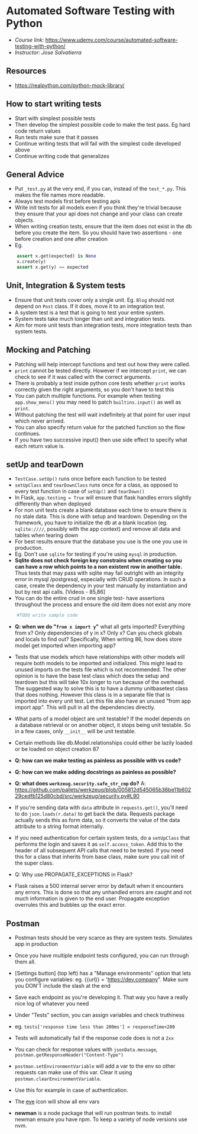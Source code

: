 # Automated Software Testing with Python
- _Course link:_ https://www.udemy.com/course/automated-software-testing-with-python/
- _Instructor: Jose Salvatierra_

## Resources
- https://realpython.com/python-mock-library/


## How to start writing tests
- Start with simplest possible tests
- Then develop the simplest possible code to make the test pass. Eg hard code return values
- Run tests make sure that it passes
- Continue writing tests that will fail with the simplest code developed above
- Continue writing code that generalizes

## General Advice
- Put `_test.py` at the very end, if you can, instead of the `test_*.py`. This makes the file names more readable.
- Always test models first before testing apis
- Write init tests for all models even if you think they're trivial because they ensure that your api does not change and your class can  create objects.
- When writing creation tests, ensure that the item does not exist in the db before you create the item. So you should have two assertions - one before creation and one after creation
- Eg. 
```python
    assert x.get(expected) is None
    x.create(y)
    assert x.get(y) == expected

```


## Unit, Integration & System tests
- Ensure that unit tests cover only a single unit. Eg. `Blog` should not depend on `Post` class. If it does, move it to an integration test.
- A system test is a test that is going to test your entire system.
- System tests take much longer than unit and integration tests. 
- Aim for more unit tests than integration tests, more integration tests than system tests.


## Mocking and Patching
- Patching will help intercept functions and test out how they were called.
- `print` cannot be tested directly. However if we intercept `print`, we can check to see if it was called with the correct arguments.
- There is probably a test inside python core tests whether `print` works correctly given the right arguments, so you don't have to test this
- You can patch multiple functions. For example when testing `app.show_menu()` you may need to patch `builtins.input()` as well as `print`.
- Without patching the test will wait indefinitely at that point for user input which never arrived. 
- You can also specify return value for the patched function so the flow continues.
- If you have two successive input() then use side effect to specify what each return value is.

## setUp and tearDown
- `TestCase.setUp()` runs once before each function to be tested
- `setUpClass` and `tearDownClass` runs once for a class, as opposed to every test function in case of `setUp()` and `tearDown()`
- In Flask, `app.testing = True` will ensure that flask handles errors slightly differently than when deployed
- For non unit tests create a blank database each time to ensure there is no stale data. This is done with setup and teardown. Depending on the framework, you have to initialize the db at a blank location (eg. `sqlite:////`, possibly with the app context) and remove all data and tables when tearing down
- For best results ensure that the database you use is the one you use in production. 
- Eg. Don't use `sqlite` for testing if you're using `mysql` in production. 
- **Sqlite does not check foreign key constrains when creating so you can have a row which points to a non existent row in another table.** Thus tests that may pass with sqlite may fail outright with an integrity error in mysql /postgresql, especially with CRUD operations. In such a case, create the dependency in your test manually by instantiation and but by rest api calls. [Videos - 85,86]
- You can do the entire crud in one single test- have assertions throughout the process and ensure the old item does not exist any more

```python
    #TODO write sample code
```


- **Q: when we do "`from x import y`"** what all gets imported? Everything from x? Only dependencies of y in x? Only x? Can you check globals and locals to find out? Specifically, When writing 86, how does store model get imported when importing app?

- Tests that use models which have relationships with other models will require both models to be imported and initialized. This might lead to unused imports on the tests file which is not recommended. The other opinion is to have the base test class which does the setup and teardown but this will take 10x longer to run because of the overhead. The suggested way to solve this is to have a dummy unitbasetest class that does nothing. However this class is in a separate file that is imported into every unit test. Let this file also have an unused "from app import app". This will pull in all the dependencies directly.

- What parts of a model object are unit testable? If the model depends on a database retrieval or on another object, it stops being unit testable. So in a few cases, only `__init__` will be unit testable.

- Certain methods like db.Model.relationships could either be lazily loaded or be loaded on object creation 87

- **Q: how can we make testing as painless as possible with vs code?**

- **Q: how can we make adding docstrings as painless as possible?**

- **Q: what does `werkzeug.security.safe_str_cmp`  do?**
A: https://github.com/pallets/werkzeug/blob/005812d545065b36be11b60229cedfb125d80cbd/src/werkzeug/security.py#L90

- If you're sending data with `data` attribute in `requests.get()`, you'll need to do `json.loads(r.data)` to get back the data. Requests package actually sends this as form data, so it converts the value of the data attribute to a string format internally.

- If you need authentication for certain system tests, do a `setUpClass` that performs the login and saves it as `self.access_token`. Add this to the header of all subsequent API calls that need to be tested. If you need this for a class that inherits from base class, make sure you call init of the super class.

- Q: Why use PROPAGATE_EXCEPTIONS in Flask?
- Flask raises a 500 internal server error by default when it encounters any errors. This is done so that any unhandled errors are caught and not much information is given to the end user. Propagate exception overrules this and bubbles up the exact error.  

## Postman
- Postman tests should be very scarce as they are system tests. Simulates app in production
- Once you have multiple endpoint tests configured, you can run through them all.
- [Settings button] (top left) has a "Manage environments" option that lets you configure variables: eg. {{url}} = 'https://dev.company". Make sure you DON'T include the slash at the end
- Save each endpoint as you're developing it. That way you have a really nice log of whatever you need
- Under "Tests" section, you can assign variables and check truthiness
- eg. `tests['response time less than 200ms'] = responseTime<200`
- Tests will automatically fail if the response code does is not a `2xx`
- You can check for response values with `jsonData.message`, `postman.getResponseHeader("Content-Type")`

- `postman.setEnvironmentVariable` will add a var to the env so other requests can make use of this var. Clear it using `postman.clearEnvironmentVariable`.
- Use this for example in case of authentication. 
- The [eye](#) icon will show all env vars
- **newman** is a node package that will run postman tests. to install newman ensure you have npm. To keep a variety of node versions use nvm.
